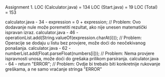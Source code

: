 Assignment 1.
LOC (Calculator.java) = 134
LOC (Start.java) = 19
LOC (Total) = 153

calculator.java - 34 - expression = 0 + expression; // Problem: Ovo dodavanje nule može poremetiti rezultat, ako nije unesen matematički ispravan izraz. 
calculator.java - 46 - operationList.add(String.valueOf(expression.charAt(i))); // Problem: Operacije se dodaju u listu bez provjere, može doći do neočekivanog ponašanja.
calculator.java - 62 - numberList.add(Float.parseFloat(numbers[i])); // Problem: Nema provjere ispravnosti unosa, može doći do grešaka prilikom parsiranja.
calculator.java - 64 - return "ERROR"; // Problem: Ovdje bi trebalo biti konkretnije rukovanje greškama, a ne samo vraćanje stringa "ERROR"

